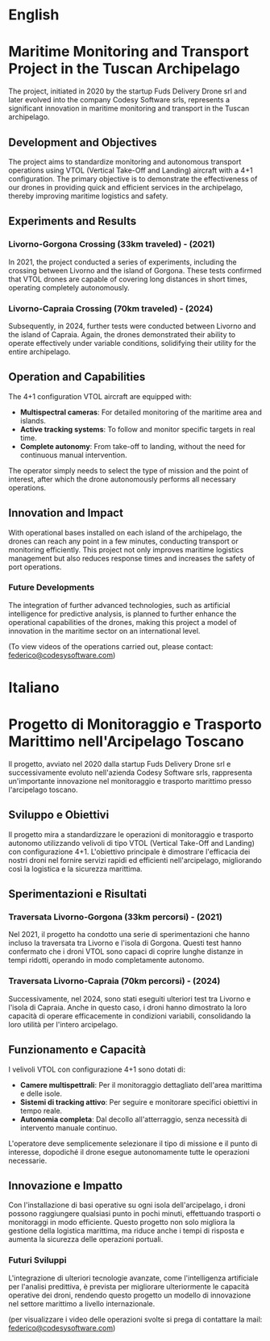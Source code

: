 # English

# Maritime Monitoring and Transport Project in the Tuscan Archipelago

The project, initiated in 2020 by the startup Fuds Delivery Drone srl and later evolved into the company Codesy Software srls, represents a significant innovation in maritime monitoring and transport in the Tuscan archipelago.

## Development and Objectives

The project aims to standardize monitoring and autonomous transport operations using VTOL (Vertical Take-Off and Landing) aircraft with a 4+1 configuration. The primary objective is to demonstrate the effectiveness of our drones in providing quick and efficient services in the archipelago, thereby improving maritime logistics and safety.

## Experiments and Results

### Livorno-Gorgona Crossing (33km traveled) - (2021)

In 2021, the project conducted a series of experiments, including the crossing between Livorno and the island of Gorgona. These tests confirmed that VTOL drones are capable of covering long distances in short times, operating completely autonomously.

### Livorno-Capraia Crossing (70km traveled) - (2024)

Subsequently, in 2024, further tests were conducted between Livorno and the island of Capraia. Again, the drones demonstrated their ability to operate effectively under variable conditions, solidifying their utility for the entire archipelago.

## Operation and Capabilities

The 4+1 configuration VTOL aircraft are equipped with:

- **Multispectral cameras**: For detailed monitoring of the maritime area and islands.
- **Active tracking systems**: To follow and monitor specific targets in real time.
- **Complete autonomy**: From take-off to landing, without the need for continuous manual intervention.

The operator simply needs to select the type of mission and the point of interest, after which the drone autonomously performs all necessary operations.

## Innovation and Impact

With operational bases installed on each island of the archipelago, the drones can reach any point in a few minutes, conducting transport or monitoring efficiently. This project not only improves maritime logistics management but also reduces response times and increases the safety of port operations.

### Future Developments

The integration of further advanced technologies, such as artificial intelligence for predictive analysis, is planned to further enhance the operational capabilities of the drones, making this project a model of innovation in the maritime sector on an international level.

(To view videos of the operations carried out, please contact: federico@codesysoftware.com)


# Italiano

# Progetto di Monitoraggio e Trasporto Marittimo nell'Arcipelago Toscano

Il progetto, avviato nel 2020 dalla startup Fuds Delivery Drone srl e successivamente evoluto nell'azienda Codesy Software srls, rappresenta un'importante innovazione nel monitoraggio e trasporto marittimo presso l'arcipelago toscano. 

## Sviluppo e Obiettivi

Il progetto mira a standardizzare le operazioni di monitoraggio e trasporto autonomo utilizzando velivoli di tipo VTOL (Vertical Take-Off and Landing) con configurazione 4+1. L'obiettivo principale è dimostrare l'efficacia dei nostri droni nel fornire servizi rapidi ed efficienti nell'arcipelago, migliorando così la logistica e la sicurezza marittima.

## Sperimentazioni e Risultati

### Traversata Livorno-Gorgona (33km percorsi) - (2021)

Nel 2021, il progetto ha condotto una serie di sperimentazioni che hanno incluso la traversata tra Livorno e l'isola di Gorgona. Questi test hanno confermato che i droni VTOL sono capaci di coprire lunghe distanze in tempi ridotti, operando in modo completamente autonomo.

### Traversata Livorno-Capraia (70km percorsi) - (2024)

Successivamente, nel 2024, sono stati eseguiti ulteriori test tra Livorno e l'isola di Capraia. Anche in questo caso, i droni hanno dimostrato la loro capacità di operare efficacemente in condizioni variabili, consolidando la loro utilità per l'intero arcipelago.

## Funzionamento e Capacità

I velivoli VTOL con configurazione 4+1 sono dotati di:

- **Camere multispettrali**: Per il monitoraggio dettagliato dell'area marittima e delle isole.
- **Sistemi di tracking attivo**: Per seguire e monitorare specifici obiettivi in tempo reale.
- **Autonomia completa**: Dal decollo all'atterraggio, senza necessità di intervento manuale continuo.

L'operatore deve semplicemente selezionare il tipo di missione e il punto di interesse, dopodiché il drone esegue autonomamente tutte le operazioni necessarie.

## Innovazione e Impatto

Con l'installazione di basi operative su ogni isola dell'arcipelago, i droni possono raggiungere qualsiasi punto in pochi minuti, effettuando trasporti o monitoraggi in modo efficiente. Questo progetto non solo migliora la gestione della logistica marittima, ma riduce anche i tempi di risposta e aumenta la sicurezza delle operazioni portuali.

### Futuri Sviluppi

L'integrazione di ulteriori tecnologie avanzate, come l'intelligenza artificiale per l'analisi predittiva, è prevista per migliorare ulteriormente le capacità operative dei droni, rendendo questo progetto un modello di innovazione nel settore marittimo a livello internazionale.

(per visualizzare i video delle operazioni svolte si prega di contattare la mail: federico@codesysoftware.com)

